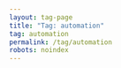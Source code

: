 ```yaml
---
layout: tag-page
title: "Tag: automation"
tag: automation
permalink: /tag/automation
robots: noindex
---
```

